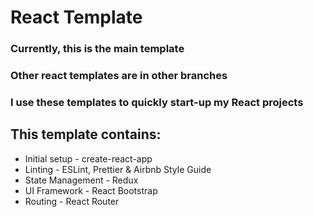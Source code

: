 # React Template

### Currently, this is the main template

### Other react templates are in other branches

### I use these templates to quickly start-up my React projects

## This template contains:

- Initial setup - create-react-app
- Linting - ESLint, Prettier & Airbnb Style Guide
- State Management - Redux
- UI Framework - React Bootstrap
- Routing - React Router

